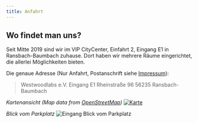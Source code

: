 ```yaml
---
title: Anfahrt
---
```


## Wo findet man uns?
Seit Mitte 2019 sind wir im VIP CityCenter, Einfahrt 2, Eingang E1 in Ransbach-Baumbach zuhause. Dort haben wir mehrere Räume eingerichtet, die allerlei Möglichkeiten bieten. 

Die genaue Adresse (Nur Anfahrt, Postanschrift siehe [Impressum](/impressum/)):
> Westwoodlabs e.V.
> Eingang E1
> Rheinstraße 96
> 56235 Ransbach-Baumbach


*Kartenansicht (Map data from [OpenStreetMap](https://openstreetmap.org/copyright))*
[![Karte](../dateien/Karte.png)](https://www.openstreetmap.org/node/6514679996#map=18/50.46282/7.72521)


*Blick vom Parkplatz*
![Eingang Blick vom Parkplatz](../dateien/Eingang_1.jpg)

